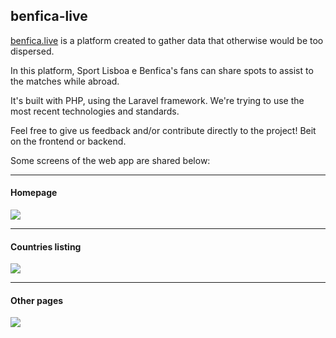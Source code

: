 ## benfica-live

<a href="https://benfica.live" target="_blank">benfica.live</a> is a platform created to gather data that otherwise would be too dispersed.

In this platform, Sport Lisboa e Benfica's fans can share spots to assist to the matches while abroad.

It's built with PHP, using the Laravel framework. We're trying to use the most recent technologies and standards.

Feel free to give us feedback and/or contribute directly to the project! Beit on the frontend or backend.

Some screens of the web app are shared below:

---

#### Homepage

<img src="https://i.imgur.com/OfFHRCg.png"/>

---

#### Countries listing

<img src="https://i.imgur.com/abVrijA.png"/>

---

#### Other pages

<img src="https://i.imgur.com/ID8zwVg.png"/>
